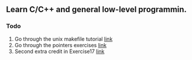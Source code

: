 ## Learn C/C++ and general low-level programmin.

### Todo
1. Go through the unix makefile tutorial [link](http://www.tutorialspoint.com/makefile/)
2. Go through the pointers exercises [link](http://c.learncodethehardway.org/book/ex15.html)
3. Second extra credit in Exercise17 [link](http://c.learncodethehardway.org/book/ex17.html)
